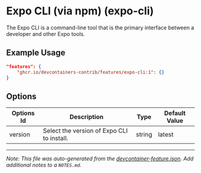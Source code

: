 
# Expo CLI (via npm) (expo-cli)

The Expo CLI is a command-line tool that is the primary interface between a developer and other Expo tools.

## Example Usage

```json
"features": {
    "ghcr.io/devcontainers-contrib/features/expo-cli:1": {}
}
```

## Options

| Options Id | Description | Type | Default Value |
|-----|-----|-----|-----|
| version | Select the version of Expo CLI to install. | string | latest |



---

_Note: This file was auto-generated from the [devcontainer-feature.json](https://github.com/devcontainers-contrib/features/blob/main/src/expo-cli/devcontainer-feature.json).  Add additional notes to a `NOTES.md`._
